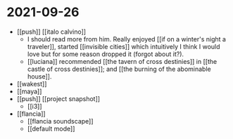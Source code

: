 # 2021-09-26

- [[push]] [[italo calvino]]
  - I should read more from him. Really enjoyed [[if on a winter's night a traveler]], started [[invisible cities]] which intuitively I think I would love but for some reason dropped it (forgot about it?).
  - [[luciana]] recommended [[the tavern of cross destinies]] in [[the castle of cross destinies]]; and [[the burning of the abominable house]].
- [[wakest]]
- [[maya]]
- [[push]] [[project snapshot]]
  - [[i3]]
- [[flancia]]
  - [[flancia soundscape]]
  - [[default mode]]
